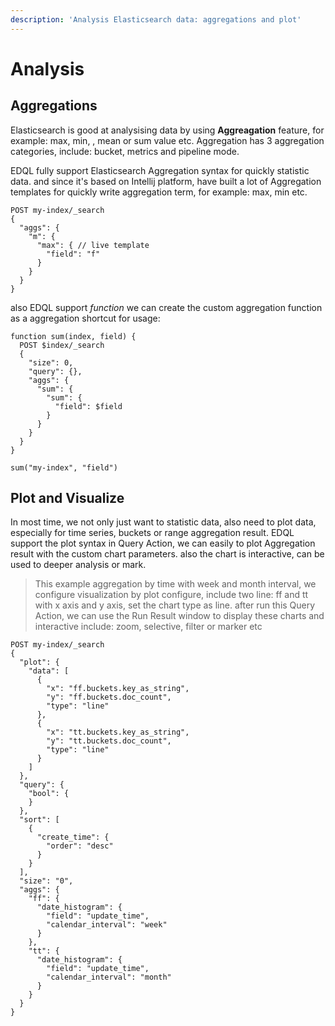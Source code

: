 ```yaml
---
description: 'Analysis Elasticsearch data: aggregations and plot'
---
```


# Analysis

## Aggregations

Elasticsearch is good at analysising data by using **Aggreagation** feature, for example: max, min, , mean or sum value etc. Aggregation has 3 aggregation categories, include: bucket, metrics and pipeline mode.&#x20;

EDQL fully support Elasticsearch Aggregation syntax for quickly statistic data. and since it's based on Intellij platform, have built a lot of Aggregation templates for quickly write aggregation term, for example: max, min etc.&#x20;

```
POST my-index/_search
{
  "aggs": {
    "m": {
      "max": { // live template
        "field": "f"
      }
    }
  }
}
```

also EDQL support _function_ we can create the custom aggregation function as a aggregation shortcut for usage:

```
function sum(index, field) {
  POST $index/_search
  {
    "size": 0,
    "query": {},
    "aggs": {
      "sum": {
        "sum": {
          "field": $field
        }
      }
    }
  }
}

sum("my-index", "field")
```

## Plot and Visualize

In most time, we not only just want to statistic data, also need to plot data, especially for time series, buckets or range aggregation result. EDQL support the plot syntax in Query Action, we can easily to plot Aggregation result with the custom chart parameters. also the chart is interactive, can be used to deeper analysis or mark.

> This example aggregation by time with week and month interval, we configure visualization by plot configure, include two line: ff and tt with x axis and y axis, set the chart type as line. after  run this Query Action, we can use the Run Result window to display these charts and interactive include: zoom, selective, filter or marker etc

```
POST my-index/_search
{
  "plot": {
    "data": [
      {
        "x": "ff.buckets.key_as_string",
        "y": "ff.buckets.doc_count",
        "type": "line"
      },
      {
        "x": "tt.buckets.key_as_string",
        "y": "tt.buckets.doc_count",
        "type": "line"
      }
    ]
  },
  "query": {
    "bool": {
    }
  },
  "sort": [
    {
      "create_time": {
        "order": "desc"
      }
    }
  ],
  "size": "0",
  "aggs": {
    "ff": {
      "date_histogram": {
        "field": "update_time",
        "calendar_interval": "week"
      }
    },
    "tt": {
      "date_histogram": {
        "field": "update_time",
        "calendar_interval": "month"
      }
    }
  }
}
```
